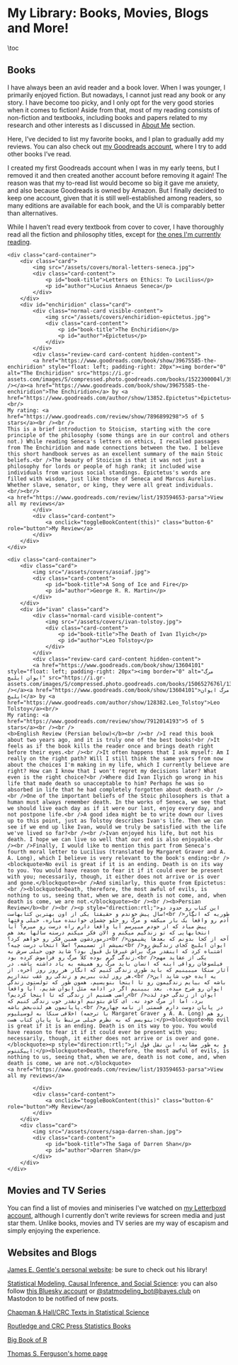 # My Library: Books, Movies, Blogs and More!

\toc

## Books

I have always been an avid reader and a book lover. When I was younger, I primarily enjoyed fiction.
But nowadays, I cannot just read any book or any story. I have become too picky,
and I only opt for the very good stories when it comes to fiction!
Aside from that, most of my reading consists of non-fiction and textbooks,
including books and papers related to my research and other interests as I discussed in [About Me](/) section.

Here, I’ve decided to list my favorite books, and I plan to gradually add my reviews.
You can also check out [my Goodreads account](https://www.goodreads.com/phrafsanjani), where I try to add other books I’ve read.

I created my first Goodreads account when I was in my early teens,
but I removed it and then created another account before removing it again!
The reason was that my to-read list would become so big it gave me anxiety, and also because Goodreads is owned by Amazon.
But I finally decided to keep one account, given that it is still well-established among readers, so many editions are available for each book, and the UI is comparably better than alternatives.

While I haven’t read every textbook from cover to cover,
I have thoroughly read all the fiction and philosophy titles,
except for [the ones I'm currently reading](https://www.goodreads.com/review/list/193594653-parsa?shelf=currently-reading).

~~~
<div class="card-container">
    <div class="card">
        <img src="/assets/covers/moral-letters-seneca.jpg">
        <div class="card-content">
            <p id="book-title">Letters on Ethics: To Lucilius</p>
            <p id="author">Lucius Annaeus Seneca</p>
        </div>
    </div>
    <div id="enchiridion" class="card">
        <div class="normal-card visible-content">
            <img src="/assets/covers/enchiridion-epictetus.jpg">
            <div class="card-content">
                <p id="book-title">The Enchiridion</p>
                <p id="author">Epictetus</p>
            </div>
        </div>
        <div class="review-card card-content hidden-content">
        <a href="https://www.goodreads.com/book/show/39675585-the-enchiridion" style="float: left; padding-right: 20px"><img border="0" alt="The Enchiridion" src="https://i.gr-assets.com/images/S/compressed.photo.goodreads.com/books/1522300004l/39675585._SX98_.jpg" /></a><a href="https://www.goodreads.com/book/show/39675585-the-enchiridion">The Enchiridion</a> by <a href="https://www.goodreads.com/author/show/13852.Epictetus">Epictetus</a><br/>
My rating: <a href="https://www.goodreads.com/review/show/7896899298">5 of 5 stars</a><br /><br />
This is a brief introduction to Stoicism, starting with the core principle of the philosophy (some things are in our control and others not.) While reading Seneca's letters on ethics, I recalled passages from The Enchiridion and made connections between the two. I believe this short handbook serves as an excellent summary of the main Stoic beliefs.<br />The beauty of Stoicism is that it was not just a philosophy for lords or people of high rank; it included wise individuals from various social standings. Epictetus's words are filled with wisdom, just like those of Seneca and Marcus Aurelius. Whether slave, senator, or king, they were all great individuals.
<br/><br/>
<a href="https://www.goodreads.com/review/list/193594653-parsa">View all my reviews</a>
        </div>
        <div class="card-content">
            <a onclick="toggleBookContent(this)" class="button-6" role="button">My Review</a>
        </div>
    </div>
</div>
~~~
~~~
<div class="card-container">
    <div class="card">
        <img src="/assets/covers/asoiaf.jpg">
        <div class="card-content">
            <p id="book-title">A Song of Ice and Fire</p>
            <p id="author">George R. R. Martin</p>
        </div>
    </div>
    <div id="ivan" class="card">
        <div class="normal-card visible-content">
            <img src="/assets/covers/ivan-tolstoy.jpg">
            <div class="card-content">
                <p id="book-title">The Death of Ivan Ilyich</p>
                <p id="author">Leo Tolstoy</p>
            </div>
        </div>
        <div class="review-card card-content hidden-content">
        <a href="https://www.goodreads.com/book/show/13604101" style="float: left; padding-right: 20px"><img border="0" alt="مرگ ایوان ایلیچ" src="https://i.gr-assets.com/images/S/compressed.photo.goodreads.com/books/1506527676l/13604101._SX98_.jpg" /></a><a href="https://www.goodreads.com/book/show/13604101">مرگ ایوان ایلیچ</a> by <a href="https://www.goodreads.com/author/show/128382.Leo_Tolstoy">Leo Tolstoy</a><br/>
My rating: <a href="https://www.goodreads.com/review/show/7912014193">5 of 5 stars</a><br /><br />
<b>English Review (Persian below)</b><br /><br />I read this book about two years ago, and it is truly one of the best books!<br />It feels as if the book kills the reader once and brings death right before their eyes.<br /><br />It often happens that I ask myself: Am I really on the right path? Will I still think the same years from now about the choices I'm making in my life, which I currently believe are right? How can I know that I won't regret my decisions later? What even is the right choice?<br />Where did Ivan Ilyich go wrong in his life that made death so unacceptable to him? Perhaps he was so absorbed in life that he had completely forgotten about death.<br /><br />One of the important beliefs of the Stoic philosophers is that a human must always remember death. In the works of Seneca, we see that we should live each day as if it were our last, enjoy every day, and not postpone life.<br />A good idea might be to write down our lives up to this point, just as Tolstoy describes Ivan's life. Then we can see if we end up like Ivan, would we truly be satisfied with the life we've lived so far?<br /><br />Ivan enjoyed his life, but not his death. I hope we can live so well that our end is also enjoyable.<br /><br />Finally, I would like to mention this part from Seneca's fourth moral letter to Lucilius (translated by Margaret Graver and A. A. Long), which I believe is very relevant to the book's ending:<br /><blockquote>No evil is great if it is an ending. Death is on its way to you. You would have reason to fear it if it could ever be present with you; necessarily, though, it either does not arrive or is over and gone.</blockquote><br />And similarly, this quote from Epictetus:<br /><blockquote>Death, therefore, the most awful of evils, is nothing to us, seeing that, when we are, death is not come, and, when death is come, we are not.</blockquote><br /><br /><b>Persian Review</b><br /><br /><p style="direction:rtl;">این کتاب رو حدود دو سال پیش خوندم و حقیقتاً یکی از اون بهترین کتابهاست!<br />طوریه که انگار آدم رو واقعاً یک بار میکشه و مرگ رو جلو چشمای خواننده میاره. خیلی وقتها پیش میاد که از خودم میپرسم آیا واقعاً دارم راه درست رو میرم؟ آیا انتخابهایی که تو زندگیم میکنم و الان فکر میکنم درسته سالها بعد هم درموردشون همین فکر رو خواهم کرد؟<br />آخه از کجا بدونم که بعدها پشیمون نمیشم از تصمیمم؟ اصلاً انتخاب درست چیه؟<br />ایوان ایلیچ کجای زندگیش رو اشتباه کرد که اینقدر مرگ براش غیرقابل قبول بود؟ شاید چون خیلی سرش به زندگی گرم بوده کلاً مرگ رو فراموش کرده بود.<br />یکی از عقاید مهم فیلسوفان رواقی اینه که انسان باید مرگ رو همیشه به یاد داشته باشه. در آثار سنکا میبینیم که باید طوری زندگی کنیم که انگار هر روز روز آخره، از هر روز لذت ببریم و زندگی رو عقب نندازیم.<br />یه ایده خوب شاید این باشه که بیایم زندگیمون رو تا اینجا بنویسیم، همون طور که تولستوی زندگی ایوان رو شرح میده. بعد ببینیم اگر در ادامه مثل ایوان شدیم، آیا واقعاً راضی هستیم از زندگی که تا اینجا کردیم؟<br />ایوان از زندگی خود لذت برد، اما از مرگ خود نه. ای کاش بتونیم اونقدر خوب زندگی کنیم که پایانمون هم لذت‌بخش باشه.<br />در پایان دوست دارم قسمتی از نامه چهارم اخلاقی سنکا به لوسیلیوس (با ترجمه Margaret Graver و A. A. Long) رو هم بنویسم که به نظرم خیلی مرتبط با پایان کتاب هست:</p><blockquote>No evil is great if it is an ending. Death is on its way to you. You would have reason to fear it if it could ever be present with you; necessarily, though, it either does not arrive or is over and gone.</blockquote><p style="direction:rtl;">و به طور مشابه، این نقل قول از اپیکتتوس:</p><blockquote>Death, therefore, the most awful of evils, is nothing to us, seeing that, when we are, death is not come, and, when death is come, we are not.</blockquote>
<a href="https://www.goodreads.com/review/list/193594653-parsa">View all my reviews</a>

        </div>
        <div class="card-content">
            <a onclick="toggleBookContent(this)" class="button-6" role="button">My Review</a>
        </div>
    </div>
    <div class="card">
        <img src="/assets/covers/saga-darren-shan.jpg">
        <div class="card-content">
            <p id="book-title">The Saga of Darren Shan</p>
            <p id="author">Darren Shan</p>
        </div>
    </div>
</div>
~~~

## Movies and TV Series

You can find a list of movies and miniseries I've watched on [my Letterboxd account](https://letterboxd.com/phrafsanjani/),
although I currently don't write reviews for screen media and just star them.
Unlike books, movies and TV series are my way of escapism and simply enjoying the experience.

## Websites and Blogs

[James E. Gentle's personal website](https://mason.gmu.edu/~jgentle/): be sure to check out his library!

[Statistical Modeling, Causal Inference, and Social Science](https://statmodeling.stat.columbia.edu/): you can also follow [this Bluesky account](https://bsky.app/profile/statmodeling.bsky.social)
or [@statmodeling_bot@bayes.club](https://bayes.club/@statmodeling_bot) on Mastodon to be notified of new posts.

[Chapman & Hall/CRC Texts in Statistical Science](https://www.routledge.com/Chapman--HallCRC-Texts-in-Statistical-Science/book-series/CHTEXSTASCI)

[Routledge and CRC Press Statistics Books](https://www.routledge.com/statistics)

[Big Book of R](https://www.bigbookofr.com/)

[Thomas S. Ferguson's home page](https://www.math.ucla.edu/~tom/)